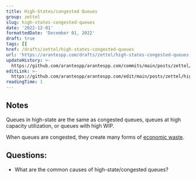 ```yaml
---
title: High-States/congested Queues
group: zettel
slug: high-states-congested-queues
date: '2022-12-01'
formattedDate: 'December 01, 2022'
draft: true
tags: []
href: /drafts/zettel/high-states-congested-queues
url: 'https://arantespp.com/drafts/zettel/high-states-congested-queues'
updateHistory: >-
  https://github.com/arantespp/arantespp.com/commits/main/posts/zettel/high-states-congested-queues.md
editLink: >-
  https://github.com/arantespp/arantespp.com/edit/main/posts/zettel/high-states-congested-queues.md
readingTime: 1
---
```


## Notes

Queues in high-state are the same as congested queues, queues at high capacity utilization, or queues with high WIP.

When queues are congested, they create many forms of [economic waste](/zettel/economic-waste-that-queues-create).

## Questions:

- What are the common causes of high-state/congested queues?
